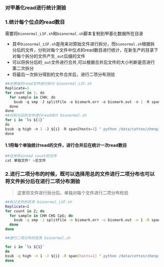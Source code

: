 

### 对甲基化read进行统计测验



### 1.统计每个位点的read数目

需要将`bionormal_LSF.sh`和`bionormal.sh`脚本复制到甲基化数据所在目录

+ 其中`bionormal_LSF.sh`是用来对原始文件进行拆分，而`bionormal.sh`根据拆分后的文件，分别对每个文件中位点的read数目进行统计，在新生产的目录下对每个拆分的文件产生`_out`后缀的文件
+ 可以将拆分后的`_out`文件进行合并,可以根据合并后文件的大小判断是否进行第二次拆分
+ 将最后一次拆分得到的文件合并后，进行二项分布测验

```python
##对原始的read文件进行拆分 bionormal_LSF.sh
Replicate=1
for count in 1; do
  for sample in CHH; do
    bsub -q smp -J splitFile -e bismark.err -o bismark.out -n 1 -R span[hosts=1] "python /data/cotton/zhenpingliu/QingxinSong_GB_DNAmethlation/stat_methlation/splitFile.py  ./CHH_context_Rep1.deduplicated.txt.gz  ${sample}${count}_ |xargs -I {} bash ./bionormal.sh {}"
  done
done
##对拆分后的文件进行read统计 bionormal.sh
for i in `ls ${1}`
do
bsub -q high -n 1 -J ${i} -R span[hosts=1] " python /data/cotton/zhenpingliu/QingxinSong_GB_DNAmethlation/stat_methlation/extract_read_count.py ${1}/${i} ${1}/${i}_out"
done

```

#### 1.1将每个单独统计read的文件，进行合并后在统计一次read数目

```bash
##合并所以read count的文件
cat 单独文件* >总文件 
```

### 2.进行二项分布的时候，既可以选择用总的文件进行二项分布也可以将文件拆分后在进行二项分布测验

>  这里将文件进行拆分后，单独对每个文件进行二项分布检验

```bash
##拆分文件的任务 bionormal_LSF.sh
Replicate=1
for count in 2; do
  for sample in CHH CHG CpG; do
    bsub -q smp -J splitFile -e bismark.err -o bismark.out -n 1 -R span[hosts=1] "python /data/cotton/zhenpingliu/QingxinSong_GB_DNAmethlation/stat_methlation/splitFile.py tmp/${sample}  ${sample}${count}_ |xargs -I {} bash ./bionormal.sh {}"
  done
done

##进行二项分布的任务 bionormal.sh

for i in `ls ${1}`
do
bsub -q high -n 1 -J ${i} -R span[hosts=1] " python /data/cotton/zhenpingliu/QingxinSong_GB_DNAmethlation/stat_methlation/bionormal_site.py  -process 1 -input  ${1}/${i} -output  ${1}/${i}_out"
done

```





